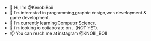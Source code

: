 - 👋 Hi, I’m @KenobiBoii
- 👀 I’m interested in programming,graphic design,web development & game development.
- 🌱 I’m currently learning Computer Science.
- 💞️ I’m looking to collaborate on ...(NOT YET).
- 📫 You can reach me at instagram @KNOBI_BOII

<!---
KenobiBoii/KenobiBoii is a ✨ special ✨ repository because its `README.md` (this file) appears on your GitHub profile.
You can click the Preview link to take a look at your changes.
--->

